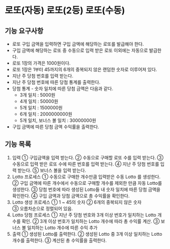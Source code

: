 # 로또(자동) 로또(2등) 로또(수동)

## 기능 요구사항
* 로또 구입 금액을 입력하면 구입 금액에 해당하는 로또를 발급해야 한다.
* 구입 금액에 해당하는 로또 중 수동으로 입력 받은 로또 이외에는 자동으로 발급한다.
* 로또 1장의 가격은 1000원이다.
* 로또 1장은 1부터 45까지의 6개의 중복되지 않은 랜덤한 숫자로 이루어져 있다.
* 지난 주 당첨 번호를 입력 받는다.
* 지난 주 당첨 번호에 따른 당첨 통계를 출력한다.
* 당첨 통계 - 숫자 일치에 따른 당첨 금액은 다음과 같다.
  * 3개 일치 : 5000원
  * 4개 일치 : 50000원
  * 5개 일치 : 1500000원
  * 6개 일치 : 2000000000원
  * 5개 일치, 보너스 볼 일치 : 30000000원
* 구입 금액에 따른 당첨 금액 수익률을 출력한다.

## 기능 목록
1. 입력
	① 구입금액을 입력 받는다.
    ② 수동으로 구매할 로또 수를 입력 받는다.
    ③ 수동으로 입력 받은 로또 수에 따른 번호를 입력 받는다. 
    ④ 지난 주 당첨 번호를 입력 받는다.
	⑤ 보너스 볼을 입력 받는다.
2. Lotto 프로세스
    ① 수동으로 구매한 개수만큼 입력받은 수동 Lotto 를 생성한다.
    ② 구입 금액에 따른 개수에서 수동으로 구매할 개수를 제외한 만큼 자동 Lotto를 생성한다.
    ③ 당첨 번호에 따라 생성된 Lotto들 내 숫자 일치에 따른 당첨 금액을 확인한다.
	④ 구입 금액과 당첨 금액으로 총 수익률을 확인한다.
3. Lotto 생성 프로세스
	① 1 ~ 45의 숫자
	② 6개의 중복되지 않은 숫자	
	③ 오름차순으로 정렬되어 있음.
4. Lotto 당첨 프로세스
	① 지난 주 당첨 번호와 3개 이상 번호가 일치하는 Lotto 개수를 확인.
	② 3개 이상 번호가 일치하는 Lotto 개수에 따라 총 수익률 계산.
	③ 보너스 볼 일치하는 Lotto 개수에 따른 수익 추가 
5. 출력
    ① 생성된 Lotto를 출력한다.
	② 생성된 Lotto 중 3개 이상 일치하는 Lotto 개수를 출력한다.
	③ 계산된 총 수익률을 출력한다.
	